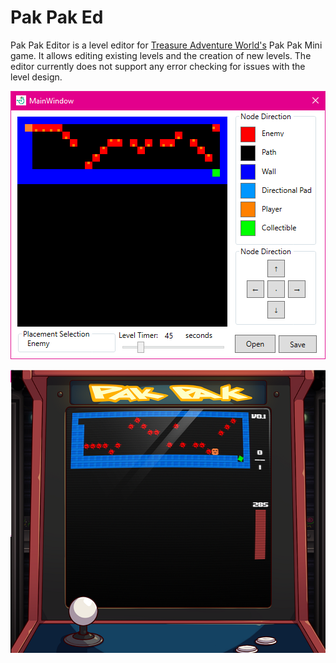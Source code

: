 # Pak Pak Ed

Pak Pak Editor is a level editor for [Treasure Adventure World's](http://treasureadventureworld.com/) Pak Pak Mini game. It allows editing existing levels and the creation of new levels. The editor currently does not support any error checking for issues with the level design.

![ ](https://github.com/Daniel-McCarthy/PakPakEd/blob/master/Images/Preview-01.png)
  
![ ](https://github.com/Daniel-McCarthy/PakPakEd/blob/master/Images/Preview-02.png)

